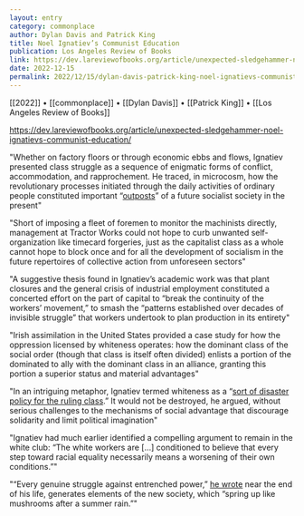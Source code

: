 ```yaml
---
layout: entry
category: commonplace
author: Dylan Davis and Patrick King
title: Noel Ignatiev’s Communist Education
publication: Los Angeles Review of Books
link: https://dev.lareviewofbooks.org/article/unexpected-sledgehammer-noel-ignatievs-communist-education/
date: 2022-12-15
permalink: 2022/12/15/dylan-davis-patrick-king-noel-ignatievs-communist-education
---
```


[[2022]] • [[commonplace]] • [[Dylan Davis]] • [[Patrick King]] • [[Los Angeles Review of Books]]

https://dev.lareviewofbooks.org/article/unexpected-sledgehammer-noel-ignatievs-communist-education/

"Whether on factory floors or through economic ebbs and flows, Ignatiev presented class struggle as a sequence of enigmatic forms of conflict, accommodation, and rapprochement. He traced, in microcosm, how the revolutionary processes initiated through the daily activities of ordinary people constituted important “[outposts](http://www.sojournertruth.net/bwww.html)” of a future socialist society in the present"

"Short of imposing a fleet of foremen to monitor the machinists directly, management at Tractor Works could not hope to curb unwanted self-organization like timecard forgeries, just as the capitalist class as a whole cannot hope to block once and for all the development of socialism in the future repertoires of collective action from unforeseen sectors"

"A suggestive thesis found in Ignatiev’s academic work was that plant closures and the general crisis of industrial employment constituted a concerted effort on the part of capital to “break the continuity of the workers’ movement,” to smash the “patterns established over decades of invisible struggle” that workers undertook to plan production in its entirety"

"Irish assimilation in the United States provided a case study for how the oppression licensed by whiteness operates: how the dominant class of the social order (though that class is itself often divided) enlists a portion of the dominated to ally with the dominant class in an alliance, granting this portion a superior status and material advantages"

"In an intriguing metaphor, Ignatiev termed whiteness as a “[sort of disaster policy for the ruling class](https://www.researchgate.net/publication/249599148_Whiteness_and_Class_Struggle).” It would not be destroyed, he argued, without serious challenges to the mechanisms of social advantage that discourage solidarity and limit political imagination"

"Ignatiev had much earlier identified a compelling argument to remain in the white club: “The white workers are […] conditioned to believe that every step toward racial equality necessarily means a worsening of their own conditions.”"

"“Every genuine struggle against entrenched power,” [he wrote](https://blog.pmpress.org/2019/09/02/alternative-institutions-or-dual-power/) near the end of his life, generates elements of the new society, which “spring up like mushrooms after a summer rain.”"
